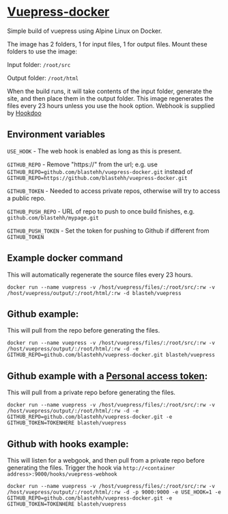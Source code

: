 # [Vuepress-docker](https://hub.docker.com/r/blasteh/vuepress)
Simple build of vuepress using Alpine Linux on Docker.

The image has 2 folders, 1 for input files, 1 for output files.
Mount these folders to use the image:

Input folder: `/root/src`

Output folder: `/root/html`

When the build runs, it will take contents of the input folder, generate the site, and then place them in the output folder.
This image regenerates the files every 23 hours unless you use the hook option.
Webhook is supplied by [Hookdoo](https://github.com/adnanh/webhook)

## Environment variables
`USE_HOOK` - The web hook is enabled as long as this is present.

`GITHUB_REPO` - Remove "https://" from the url; e.g. use `GITHUB_REPO=github.com/blastehh/vuepress-docker.git` instead of `GITHUB_REPO=https://github.com/blastehh/vuepress-docker.git`

`GITHUB_TOKEN` - Needed to access private repos, otherwise will try to access a public repo.

`GITHUB_PUSH_REPO` - URL of repo to push to once build finishes, e.g. `github.com/blastehh/mypage.git`

`GITHUB_PUSH_TOKEN` - Set the token for pushing to Github if different from `GITHUB_TOKEN`

## Example docker command
This will automatically regenerate the source files every 23 hours.
```
docker run --name vuepress -v /host/vuepress/files/:/root/src/:rw -v /host/vuepress/output/:/root/html/:rw -d blasteh/vuepress
```

## Github example:
This will pull from the repo before generating the files.
```
docker run --name vuepress -v /host/vuepress/files/:/root/src/:rw -v /host/vuepress/output/:/root/html/:rw -d -e GITHUB_REPO=github.com/blastehh/vuepress-docker.git blasteh/vuepress
```

## Github example with a [Personal access token](https://github.com/settings/tokens):
This will pull from a private repo before generating the files.
```
docker run --name vuepress -v /host/vuepress/files/:/root/src/:rw -v /host/vuepress/output/:/root/html/:rw -d -e GITHUB_REPO=github.com/blastehh/vuepress-docker.git -e GITHUB_TOKEN=TOKENHERE blasteh/vuepress
```

## Github with hooks example:
This will listen for a webgook, and then pull from a private repo before generating the files.
Trigger the hook via `http://<container address>:9000/hooks/vuepress-webhook`
```
docker run --name vuepress -v /host/vuepress/files/:/root/src/:rw -v /host/vuepress/output/:/root/html/:rw -d -p 9000:9000 -e USE_HOOK=1 -e GITHUB_REPO=github.com/blastehh/vuepress-docker.git -e GITHUB_TOKEN=TOKENHERE blasteh/vuepress
```